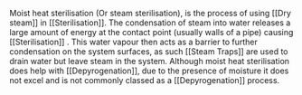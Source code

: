 Moist heat sterilisation (Or steam sterilisation), is the process of using [[Dry steam]] in [[Sterilisation]].
The condensation of steam into water releases a large amount of energy at the contact point (usually walls of a pipe) causing [[Sterilisation]] . This water vapour then acts as a barrier to further condensation on the system surfaces, as such [[Steam Traps]] are used to drain water but leave steam in the system.
Although moist heat sterilisation does help with [[Depyrogenation]], due to the presence of moisture it does not excel and is not commonly classed as a [[Depyrogenation]] process.